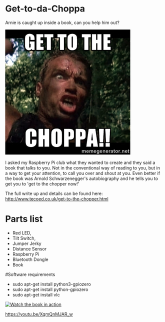 # Get-to-da-Choppa
Arnie is caught up inside a book, can you help him out?

![](images/arnie.jpg)

I asked my Raspberry Pi club what they wanted to create and they said a book that talks to you.  Not in the conventional way of reading to you, but in a way to get your attention, to call you over and shout at you.  Even better if the book was Arnold Schwarzenegger's autobiography and he tells you to get you to 'get to the chopper now!'

The full write up and details can be found here: http://www.tecoed.co.uk/get-to-the-chopper.html

# Parts list

+ Red LED,
+ Tilt Switch,
+ Jumper Jerky
+ Distance Sensor
+ Raspberry Pi
+ Bluetooth Dongle
+ Book

#Software requirements

+ sudo apt-get install python3-gpiozero
+ sudo apt-get install python-gpiozero
+ sudo apt-get install vlc 

[![Watch the book in action](https://img.youtu.be/XqmQnMJAR_w0/.jpg)](https://youtu.be/XqmQnMJAR_w)

https://youtu.be/XqmQnMJAR_w
